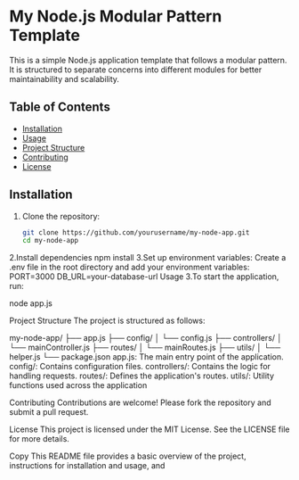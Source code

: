 # My Node.js Modular Pattern Template

This is a simple Node.js application template that follows a modular pattern. It is structured to separate concerns into different modules for better maintainability and scalability.

## Table of Contents

- [Installation](#installation)
- [Usage](#usage)
- [Project Structure](#project-structure)
- [Contributing](#contributing)
- [License](#license)

## Installation

1. Clone the repository:
   ```bash
   git clone https://github.com/yourusername/my-node-app.git
   cd my-node-app
2.Install dependencies
npm install
3.Set up environment variables:
Create a .env file in the root directory and add your environment variables:
PORT=3000
DB_URL=your-database-url
Usage
3.To start the application, run:

node app.js

Project Structure
The project is structured as follows:

my-node-app/
├── app.js
├── config/
│   └── config.js
├── controllers/
│   └── mainController.js
├── routes/
│   └── mainRoutes.js
├── utils/
│   └── helper.js
└── package.json
app.js: The main entry point of the application.
config/: Contains configuration files.
controllers/: Contains the logic for handling requests.
routes/: Defines the application's routes.
utils/: Utility functions used across the application

Contributing
Contributions are welcome! Please fork the repository and submit a pull request.

License
This project is licensed under the MIT License. See the LICENSE file for more details.

Copy
This README file provides a basic overview of the project, instructions for installation and usage, and 
